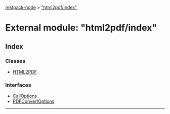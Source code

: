 [restpack-node](../README.md) > ["html2pdf/index"](../modules/_html2pdf_index_.md)



# External module: "html2pdf/index"

## Index

### Classes

* [HTML2PDF](../classes/_html2pdf_index_.html2pdf.md)


### Interfaces

* [CallOptions](../interfaces/_html2pdf_index_.calloptions.md)
* [PDFConvertOptions](../interfaces/_html2pdf_index_.pdfconvertoptions.md)



---
